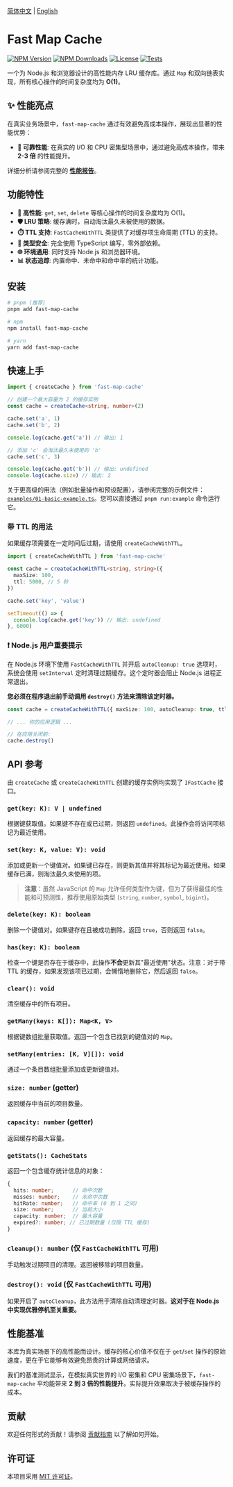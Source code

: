 [简体中文](README_zh-CN.md) | [English](README.md)

# Fast Map Cache

[![NPM Version](https://img.shields.io/npm/v/fast-map-cache.svg?style=flat)](https://www.npmjs.com/package/fast-map-cache)
[![NPM Downloads](https://img.shields.io/npm/dm/fast-map-cache.svg?style=flat)](https://www.npmjs.com/package/fast-map-cache)
[![License](https://img.shields.io/npm/l/fast-map-cache.svg?style=flat)](https://github.com/crper/fast-map-cache/blob/main/LICENSE)
[![Tests](https://img.shields.io/github/actions/workflow/status/crper/fast-map-cache/test.yml?branch=main&label=tests&style=flat)](https://github.com/crper/fast-map-cache/actions/workflows/test.yml)

一个为 Node.js 和浏览器设计的高性能内存 LRU 缓存库。通过 `Map` 和双向链表实现，所有核心操作的时间复杂度均为 **O(1)**。

## ✨ 性能亮点

在真实业务场景中，`fast-map-cache` 通过有效避免高成本操作，展现出显著的性能优势：

- **🚀 可靠性能**: 在真实的 I/O 和 CPU 密集型场景中，通过避免高成本操作，带来 **2-3 倍** 的性能提升。

详细分析请参阅完整的 [**性能报告**](./docs/performance-report.md)。

## 功能特性

- **🚀 高性能**: `get`, `set`, `delete` 等核心操作的时间复杂度均为 O(1)。
- **🛡️ LRU 策略**: 缓存满时，自动淘汰最久未被使用的数据。
- **⏱️ TTL 支持**: `FastCacheWithTTL` 类提供了对缓存项生命周期 (TTL) 的支持。
- **💪 类型安全**: 完全使用 TypeScript 编写，零外部依赖。
- **🌐 环境通用**: 同时支持 Node.js 和浏览器环境。
- **📊 状态追踪**: 内置命中、未命中和命中率的统计功能。

## 安装

```bash
# pnpm (推荐)
pnpm add fast-map-cache

# npm
npm install fast-map-cache

# yarn
yarn add fast-map-cache
```

## 快速上手

```typescript
import { createCache } from 'fast-map-cache'

// 创建一个最大容量为 2 的缓存实例
const cache = createCache<string, number>(2)

cache.set('a', 1)
cache.set('b', 2)

console.log(cache.get('a')) // 输出: 1

// 添加 'c' 会淘汰最久未使用的 'b'
cache.set('c', 3)

console.log(cache.get('b')) // 输出: undefined
console.log(cache.size) // 输出: 2
```

关于更高级的用法（例如批量操作和预设配置），请参阅完整的示例文件：[`examples/01-basic-example.ts`](./examples/01-basic-example.ts)。您可以直接通过 `pnpm run:example` 命令运行它。

### 带 TTL 的用法

如果缓存项需要在一定时间后过期，请使用 `createCacheWithTTL`。

```typescript
import { createCacheWithTTL } from 'fast-map-cache'

const cache = createCacheWithTTL<string, string>({
  maxSize: 100,
  ttl: 5000, // 5 秒
})

cache.set('key', 'value')

setTimeout(() => {
  console.log(cache.get('key')) // 输出: undefined
}, 6000)
```

### ❗ Node.js 用户重要提示

在 Node.js 环境下使用 `FastCacheWithTTL` 并开启 `autoCleanup: true` 选项时，系统会使用 `setInterval` 定时清理过期缓存。这个定时器会阻止 Node.js 进程正常退出。

**您必须在程序退出前手动调用 `destroy()` 方法来清除该定时器。**

```typescript
const cache = createCacheWithTTL({ maxSize: 100, autoCleanup: true, ttl: 60000 })

// ... 你的应用逻辑 ...

// 在应用关闭前:
cache.destroy()
```

## API 参考

由 `createCache` 或 `createCacheWithTTL` 创建的缓存实例均实现了 `IFastCache` 接口。

### `get(key: K): V | undefined`

根据键获取值。如果键不存在或已过期，则返回 `undefined`。此操作会将访问项标记为最近使用。

### `set(key: K, value: V): void`

添加或更新一个键值对。如果键已存在，则更新其值并将其标记为最近使用。如果缓存已满，则淘汰最久未使用的项。

> **注意**：虽然 JavaScript 的 `Map` 允许任何类型作为键，但为了获得最佳的性能和可预测性，推荐使用原始类型 (`string`, `number`, `symbol`, `bigint`)。

### `delete(key: K): boolean`

删除一个键值对。如果键存在且被成功删除，返回 `true`，否则返回 `false`。

### `has(key: K): boolean`

检查一个键是否存在于缓存中，此操作**不会**更新其"最近使用"状态。注意：对于带 TTL 的缓存，如果发现该项已过期，会懒惰地删除它，然后返回 `false`。

### `clear(): void`

清空缓存中的所有项目。

### `getMany(keys: K[]): Map<K, V>`

根据键数组批量获取值。返回一个包含已找到的键值对的 `Map`。

### `setMany(entries: [K, V][]): void`

通过一个条目数组批量添加或更新键值对。

### `size: number` (getter)

返回缓存中当前的项目数量。

### `capacity: number` (getter)

返回缓存的最大容量。

### `getStats(): CacheStats`

返回一个包含缓存统计信息的对象：

```typescript
{
  hits: number;      // 命中次数
  misses: number;    // 未命中次数
  hitRate: number;   // 命中率 (0 到 1 之间)
  size: number;      // 当前大小
  capacity: number;  // 最大容量
  expired?: number; // 已过期数量 (仅限 TTL 缓存)
}
```

### `cleanup(): number` (仅 `FastCacheWithTTL` 可用)

手动触发过期项目的清理。返回被移除的项目数量。

### `destroy(): void` (仅 `FastCacheWithTTL` 可用)

如果开启了 `autoCleanup`，此方法用于清除自动清理定时器。**这对于在 Node.js 中实现优雅停机至关重要。**

## 性能基准

本库为真实场景下的高性能而设计。缓存的核心价值不仅在于 `get`/`set` 操作的原始速度，更在于它能够有效避免昂贵的计算或网络请求。

我们的基准测试显示，在模拟真实世界的 I/O 密集和 CPU 密集场景下，`fast-map-cache` 平均能带来 **2 到 3 倍的性能提升**。实际提升效果取决于被缓存操作的成本。

## 贡献

欢迎任何形式的贡献！请参阅 [贡献指南](CONTRIBUTING.md) 以了解如何开始。

## 许可证

本项目采用 [MIT 许可证](LICENSE)。
